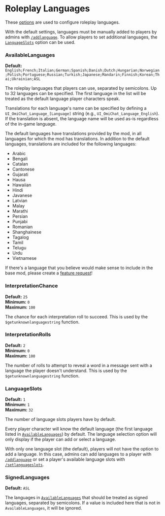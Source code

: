 # Roleplay Languages

These [options](./index.md) are used to configure roleplay languages.

With the default settings, languages must be manually added to players by admins with [`/addlanguage`](../user-guide/admins.md#commands).
To allow players to set additional languages, the [`LanguageSlots`](#languageslots) option can be used.

### AvailableLanguages
**Default:** `English;French;Italian;German;Spanish;Danish;Dutch;Hungarian;Norwegian;Polish;Portuguese;Russian;Turkish;Japanese;Mandarin;Finnish;Korean;Thai;Ukrainian;ASL`

The roleplay languages that players can use, separated by semicolons.
Up to 32 languages can be specified.
The first language in the list will be treated as the default language player characters speak.

Translations for each language's name can be specified by defining a `UI_OmiChat_Language_[Language]` string (e.g., `UI_OmiChat_Language_English`).
If the translation is absent, the language name will be used as-is regardless of the in-game language.

The default languages have translations provided by the mod, in all languages for which the mod has translations.
In addition to the default languages, translations are included for the following languages:

- Arabic
- Bengali
- Catalan
- Cantonese
- Gujarati
- Hausa
- Hawaiian
- Hindi
- Javanese
- Latvian
- Malay
- Marathi
- Persian
- Punjabi
- Romanian
- Shanghainese
- Tagalog
- Tamil
- Telugu
- Urdu
- Vietnamese

If there's a language that you believe would make sense to include in the base mod, please create a [feature request](https://github.com/omarkmu/pz-omichat/discussions/new?category=ideas)!

### InterpretationChance
**Default:** `25`  
**Minimum:** `0`  
**Maximum:** `100`

The chance for each interpretation roll to succeed.
This is used by the `$getunknownlanguagestring` function.

### InterpretationRolls
**Default:** `2`  
**Minimum:** `0`  
**Maximum:** `100`

The number of rolls to attempt to reveal a word in a message sent with a language the player doesn't understand.
This is used by the `$getunknownlanguagestring` function.

### LanguageSlots
**Default:** `1`  
**Minimum:** `1`  
**Maximum:** `32`

The number of language slots players have by default.

Every player character will know the default language (the first language listed in [`AvailableLanguages`](#availablelanguages)) by default.
The language selection option will only display if the player can add or select a language.

With only one language slot (the default), players will not have the option to add a language. In this case, admins can add languages to a player with [`/addlanguage`](../user-guide/admins.md#commands) or set a player's available language slots with [`/setlanguageslots`](../user-guide/admins.md#commands).

### SignedLanguages
**Default:** `ASL`

The languages in [`AvailableLanguages`](#availablelanguages) that should be treated as signed languages, separated by semicolons.
If a value is included here that is not in `AvailableLanguages`, it will be ignored.
